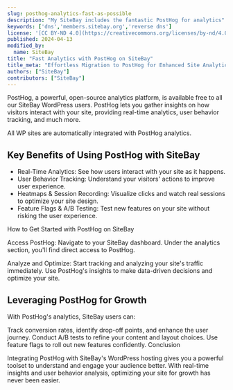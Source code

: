 ```yaml
---
slug: posthog-analytics-fast-as-possible
description: "My SiteBay includes the fantastic PostHog for analytics"
keywords: ['dns','members.sitebay.org','reverse dns']
license: '[CC BY-ND 4.0](https://creativecommons.org/licenses/by-nd/4.0)'
published: 2024-04-13
modified_by:
  name: SiteBay
title: "Fast Analytics with PostHog on SiteBay"
title_meta: "Effortless Migration to PostHog for Enhanced Site Analytics"
authors: ["SiteBay"]
contributors: ["SiteBay"]
---
```


PostHog, a powerful, open-source analytics platform, is available free to all our SiteBay WordPress users. PostHog lets you gather insights on how visitors interact with your site, providing real-time analytics, user behavior tracking, and much more.


All WP sites are automatically integrated with PostHog analytics.

## Key Benefits of Using PostHog with SiteBay
- Real-Time Analytics: See how users interact with your site as it happens.
- User Behavior Tracking: Understand your visitors' actions to improve user experience.
- Heatmaps & Session Recording: Visualize clicks and watch real sessions to optimize your site design.
- Feature Flags & A/B Testing: Test new features on your site without risking the user experience.

How to Get Started with PostHog on SiteBay

Access PostHog: Navigate to your SiteBay dashboard. Under the analytics section, you'll find direct access to PostHog.


Analyze and Optimize: Start tracking and analyzing your site's traffic immediately. Use PostHog's insights to make data-driven decisions and optimize your site.

## Leveraging PostHog for Growth

With PostHog's analytics, SiteBay users can:

Track conversion rates, identify drop-off points, and enhance the user journey.
Conduct A/B tests to refine your content and layout choices.
Use feature flags to roll out new features confidently.
Conclusion

Integrating PostHog with SiteBay's WordPress hosting gives you a powerful toolset to understand and engage your audience better. With real-time insights and user behavior analysis, optimizing your site for growth has never been easier.